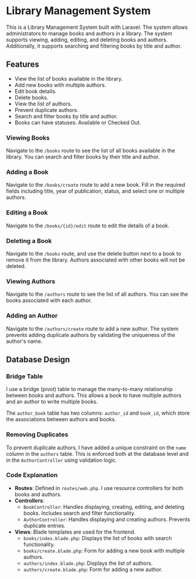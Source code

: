 # Library Management System

This is a Library Management System built with Laravel. The system allows administrators to manage books and authors in a library. The system supports viewing, adding, editing, and deleting books and authors. Additionally, it supports searching and filtering books by title and author.

## Features

-   View the list of books available in the library.
-   Add new books with multiple authors.
-   Edit book details.
-   Delete books.
-   View the list of authors.
-   Prevent duplicate authors.
-   Search and filter books by title and author.
-   Books can have statuses: Available or Checked Out.

### Viewing Books

Navigate to the `/books` route to see the list of all books available in the library. You can search and filter books by their title and author.

### Adding a Book

Navigate to the `/books/create` route to add a new book. Fill in the required fields including title, year of publication, status, and select one or multiple authors.

### Editing a Book

Navigate to the `/books/{id}/edit` route to edit the details of a book.

### Deleting a Book

Navigate to the `/books` route, and use the delete button next to a book to remove it from the library. Authors associated with other books will not be deleted.

### Viewing Authors

Navigate to the `/authors` route to see the list of all authors. You can see the books associated with each author.

### Adding an Author

Navigate to the `/authors/create` route to add a new author. The system prevents adding duplicate authors by validating the uniqueness of the author's name.

## Database Design

### Bridge Table

I use a bridge (pivot) table to manage the many-to-many relationship between books and authors. This allows a book to have multiple authors and an author to write multiple books.

The `author_book` table has two columns: `author_id` and `book_id`, which store the associations between authors and books.

### Removing Duplicates

To prevent duplicate authors, I have added a unique constraint on the `name` column in the `authors` table. This is enforced both at the database level and in the `AuthorController` using validation logic.

### Code Explanation

-   **Routes**: Defined in `routes/web.php`. I use resource controllers for both books and authors.
-   **Controllers**:
    -   `BookController`: Handles displaying, creating, editing, and deleting books. Includes search and filter functionality.
    -   `AuthorController`: Handles displaying and creating authors. Prevents duplicate entries.
-   **Views**: Blade templates are used for the frontend.
    -   `books/index.blade.php`: Displays the list of books with search functionality.
    -   `books/create.blade.php`: Form for adding a new book with multiple authors.
    -   `authors/index.blade.php`: Displays the list of authors.
    -   `authors/create.blade.php`: Form for adding a new author.
